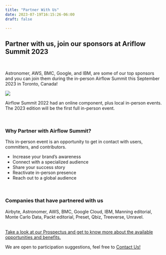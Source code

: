 ```yaml
---
title: "Partner With Us"
date: 2023-07-19T16:15:26-06:00
draft: false

---
```


## Partner with us, join our sponsors at Ariflow Summit 2023

<br>

Astronomer, AWS, BMC, Google, and IBM, are some of our top sponsors and you can join them during the in-person Airflow Summit this September 2023 in Toronto, Canada!

<img src="/images/As-numbers.png" class="img-fluid mx-auto d-block">
<br>


Airflow Summit 2022 had an online component, plus local in-person events. The 2023 edition will be the first full in-person event.

<br>

### Why Partner with Airflow Summit?

This in-person event is an opportunity to get in contact with users, committers, and contributors.

 * Increase your brand’s awareness 
 * Connect with a specialized audience 
 * Share your success story 
 * Reactivate in-person presence 
 * Reach out to a global audience 


<br>

### Companies that have partnered with us

Airbyte, Astronomer, AWS, BMC, Google Cloud, IBM, Manning editorial, Monte Carlo Data, Packt editorial, Preset, Qbiz, Treeverse, Unravel.

<br>

<div class="text-center">
<a href="https://docs.google.com/presentation/d/1GR-V-3sEExDPAIQKg_fUZWSU2lNpwbAyfP1MiZjyWhw/edit?usp=sharing" target="_blank">Take a look at our Prospectus and get to know more about the available opportunities and benefits.</a>

We are open to participation suggestions, feel free to [Contact Us!](mailto:info@airflowsummit.org)

</div>